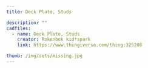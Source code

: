 ```yaml
---
title: Deck Plate, Studs

description: ""
cadfiles:
  - name: Deck Plate, Studs
    creator: Rokenbok kid*spark
    link: https://www.thingiverse.com/thing:325208

thumb: /img/sets/missing.jpg
---
```

